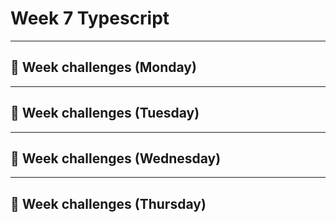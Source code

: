 # Week 7 Typescript 
---
## 📖 Week challenges (Monday)


---
## 📖 Week challenges (Tuesday)

---
## 📖 Week challenges (Wednesday)

---
## 📖 Week challenges (Thursday)
